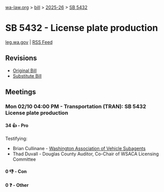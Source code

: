[wa-law.org](/) > [bill](/bill/) > [2025-26](/bill/2025-26/) > [SB 5432](/bill/2025-26/sb/5432/)

# SB 5432 - License plate production
[leg.wa.gov](https://app.leg.wa.gov/billsummary?BillNumber=5432&Year=2025&Initiative=false) | [RSS Feed](./rss.xml)

## Revisions
* [Original Bill](1/)
* [Substitute Bill](S/)

## Meetings
### Mon 02/10 04:00 PM - Transportation (TRAN): SB 5432 License plate production
#### 34 👍 - Pro
Testifying:
* Brian Cullinane - [Washington Association of Vehicle Subagents](/org/washington_association_of_vehicle_subagents/)
* Thad Duvall - Douglas County Auditor, Co-Chair of WSACA Licensing Committee

#### 0 👎 - Con

#### 0 ❓ - Other
